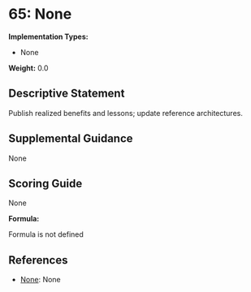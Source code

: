 # 65: None

**Implementation Types:**

- None

**Weight:** 0.0

## Descriptive Statement

Publish realized benefits and lessons; update reference architectures.

## Supplemental Guidance

None

## Scoring Guide

None

**Formula:**

Formula is not defined

## References

- [None](None): None

